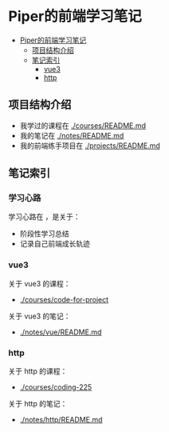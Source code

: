 # Piper的前端学习笔记

<!-- @import "[TOC]" {cmd="toc" depthFrom=1 depthTo=6 orderedList=false} -->

<!-- code_chunk_output -->

- [Piper的前端学习笔记](#piper的前端学习笔记)
  - [项目结构介绍](#项目结构介绍)
  - [笔记索引](#笔记索引)
    - [vue3](#vue3)
    - [http](#http)

<!-- /code_chunk_output -->

## 项目结构介绍
- 我学过的课程在 [./courses/README.md](./courses/README.md)
- 我的笔记在 [./notes/README.md](./notes/README.md)
- 我的前端练手项目在 [./projects/README.md](./projects/README.md)

## 笔记索引
### 学习心路
学习心路在 []() ，是关于：
- 阶段性学习总结
- 记录自己前端成长轨迹

### vue3
关于 vue3 的课程：
- [./courses/code-for-project](./courses/code-for-project)

关于 vue3 的笔记：
- [./notes/vue/README.md](./notes/vue/README.md)

### http
关于 http 的课程：
- [./courses/coding-225](./courses/coding-225)

关于 http 的笔记：
- [./notes/http/README.md](./notes/http/README.md)